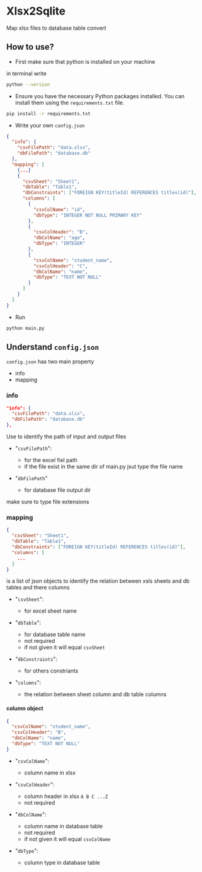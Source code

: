 # Xlsx2Sqlite

Map xlsx files to database table convert

## How to use?

- First make sure that python is installed on your machine

in terminal write

```sh
python --version
```

- Ensure you have the necessary Python packages installed. You can install them using the `requirements.txt` file.

```sh
pip install -r requirements.txt
```

- Write your own `config.json`

```json
{
  "info": {
    "csvFilePath": "data.xlsx",
    "dbFilePath": "database.db"
  },
  "mapping": [
    {...}
    {
      "csvSheet": "Sheet1",
      "dbTable": "Table1",
      "dbConstraints": ["FOREIGN KEY(titleId) REFERENCES titles(id)"],
      "columns": [
        {
          "csvColName": "id",
          "dbType": "INTEGER NOT NULL PRIMARY KEY"
        },
        {
          "csvColHeader": "B",
          "dbColName": "age",
          "dbType": "INTEGER"
        },
        {
          "csvColName": "student_name",
          "csvColHeader": "C",
          "dbColName": "name",
          "dbType": "TEXT NOT NULL"
        }
      ]
    }
  ]
}
```

- Run

```sh
python main.py
```

## Understand `config.json`

`config.json` has two main property

- info
- mapping

### info

```json
"info": {
  "csvFilePath": "data.xlsx",
  "dbFilePath": "database.db"
},
```

Use to identify the path of input and output files

- "`csvFilePath`":

  - for the excel fiel path
  - if the file exist in the same dir of main.py jsut type the file name

- "`dbFilePath`"

  - for database file output dir

make sure to type file extensions

### mapping

```json
{
  "csvSheet": "Sheet1",
  "dbTable": "Table1",
  "dbConstraints": ["FOREIGN KEY(titleId) REFERENCES titles(id)"],
  "columns": [
    ...
  ]
}
```

is a list of json objects to identify the relation between xsls sheets and db tables and there columns

- "`csvSheet`":

  - for excel sheet name

- "`dbTable`":

  - for database table name
  - not required
  - if not given it will equal `csvSheet`

- "`dbConstraints`":

  - for others constriants

- "`columns`":

  - the relation between sheet column and db table columns

#### column object

```json
{
  "csvColName": "student_name",
  "csvColHeader": "B",
  "dbColName": "name",
  "dbType": "TEXT NOT NULL"
}
```

- "`csvColName`":

  - column name in xlsx

- "`csvColHeader`":

  - column header in xlsx `A B C ...Z`
  - not required

- "`dbColName`":

  - column name in database table
  - not required
  - if not given it will equal `csvColName`

- "`dbType`":

  - column type in database table
